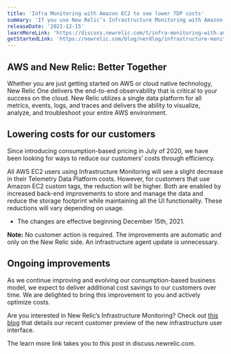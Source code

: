 ```yaml
---
title: 'Infra Monitoring with Amazon EC2 to see lower TDP costs' 
summary: 'If you use New Relic’s Infrastructure Monitoring with Amazon Web Services (AWS) Elastic Compute Cloud (Amazon EC2), this post is for you. We are reducing the cost of ingesting Amazon EC2 infrastructure telemetry data, effective December 15th, 2021.' 
releaseDate: '2021-12-15' 
learnMoreLink: 'https://discuss.newrelic.com/t/infra-monitoring-with-amazon-ec2-to-see-lower-tdp-costs/170743' 
getStartedLink: 'https://newrelic.com/blog/nerdlog/infrastructure-monitoring-in-preview'
---
```

## AWS and New Relic: Better Together
Whether you are just getting started on AWS or cloud native technology, New Relic One delivers the end-to-end observability that is critical to your success on the cloud. New Relic utilizes a single data platform for all metrics, events, logs, and traces and delivers the ability to visualize, analyze, and troubleshoot your entire AWS environment.

## Lowering costs for our customers
Since introducing consumption-based pricing in July of 2020, we have been looking for ways to reduce our customers’ costs through efficiency.

All AWS EC2 users using Infrastructure Monitoring will see a slight decrease in their Telemetry Data Platform costs. However, for customers that use Amazon EC2 custom tags, the reduction will be higher. Both are enabled by increased back-end improvements to store and manage the data and reduce the storage footprint while maintaining all the UI functionality. These reductions will vary depending on usage.

* The changes are effective beginning December 15th, 2021.

**Note:** No customer action is required. The improvements are automatic and only on the New Relic side. An infrastructure agent update is unnecessary.

## Ongoing improvements
As we continue improving and evolving our consumption-based business model, we expect to deliver additional cost savings to our customers over time. We are delighted to bring this improvement to you and actively optimize costs.

Are you interested in New Relic’s Infrastructure Monitoring? Check out [this blog](https://newrelic.com/blog/nerdlog/infrastructure-monitoring-in-preview) that details our recent customer preview of the new infrastructure user interface.

The learn more link takes you to this post in discuss.newrelic.com.
